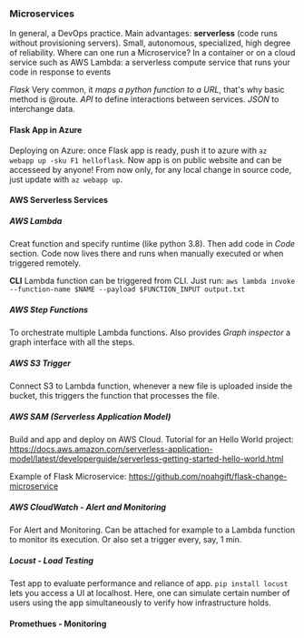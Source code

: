 ### Microservices
In general, a DevOps practice. Main advantages: **serverless** (code runs without provisioning servers).
Small, autonomous, specialized, high degree of reliability.
Where can one run a Microservice? In a container or on a cloud service such as AWS Lambda: a serverless compute service that runs your code in response to events

*Flask* Very common, it *maps a python function to a URL*, that's why basic method is @route. 
*API* to define interactions between services.
*JSON* to interchange data.

#### Flask App in Azure
Deploying on Azure: once Flask app is ready, push it to azure with `az webapp up -sku F1 helloflask`.
Now app is on public website and can be accesseed by anyone! From now only, for any local change in source code, just update with `az webapp up`.

#### AWS Serverless Services

##### AWS Lambda
Creat function and specify runtime (like python 3.8). Then add code in *Code* section. Code now lives there and runs when manually executed or when triggered remotely.

**CLI** Lambda function can be triggered from CLI. Just run: `aws lambda invoke --function-name $NAME --payload $FUNCTION_INPUT output.txt`

##### AWS Step Functions
To orchestrate multiple Lambda functions. Also provides *Graph inspector* a graph interface with all the steps.

##### AWS S3 Trigger
Connect S3 to Lambda function, whenever a new file is uploaded inside the bucket, this triggers the function that processes the file.

##### AWS SAM (Serverless Application Model)
Build and app and deploy on AWS Cloud. Tutorial for an Hello World project:
https://docs.aws.amazon.com/serverless-application-model/latest/developerguide/serverless-getting-started-hello-world.html

Example of Flask Microservice: https://github.com/noahgift/flask-change-microservice

##### AWS CloudWatch - Alert and Monitoring
For Alert and Monitoring. Can be attached for example to a Lambda function to monitor its execution. Or also set a trigger every, say, 1 min.

##### Locust - Load Testing
Test app to evaluate performance and reliance of app. `pip install locust` lets you access a UI at localhost. Here, one can simulate certain number of users using the app simultaneously to verify how infrastructure holds.

#### Promethues - Monitoring




